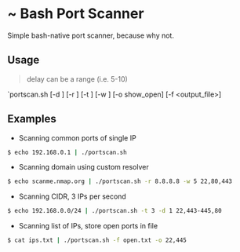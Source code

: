 # ~ Bash Port Scanner
Simple bash-native port scanner, because why not.
## Usage
> delay can be a range (i.e. 5-10)

`portscan.sh [-d <delay>] [-r <resolver>] [-t <threads>] [-w <timeout>] [-o show_open] [-f <output_file>] <ports>
## Examples
- Scanning common ports of single IP 
```bash
$ echo 192.168.0.1 | ./portscan.sh
```
- Scanning domain using custom resolver
```bash
$ echo scanme.nmap.org | ./portscan.sh -r 8.8.8.8 -w 5 22,80,443
```
- Scanning CIDR, 3 IPs per second
```bash
$ echo 192.168.0.0/24 | ./portscan.sh -t 3 -d 1 22,443-445,80
```
- Scanning list of IPs, store open ports in file
```bash
$ cat ips.txt | ./portscan.sh -f open.txt -o 22,445 
```
